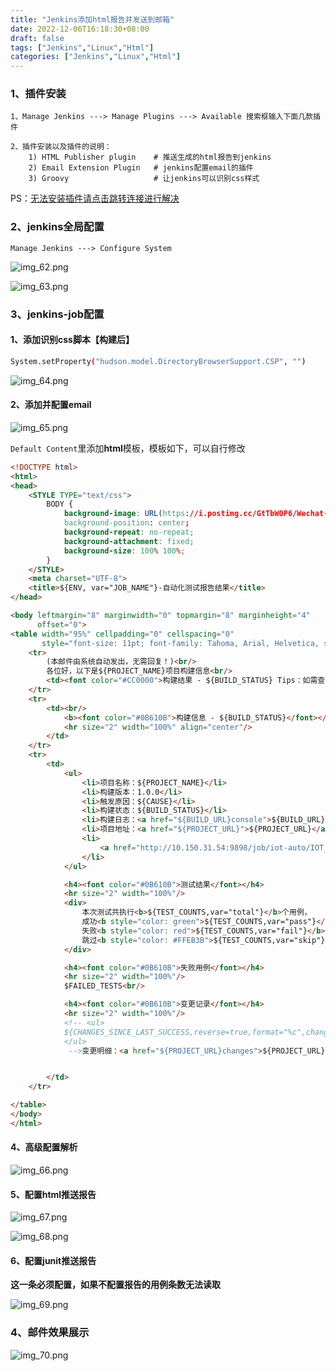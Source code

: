 ```yaml
---
title: "Jenkins添加html报告并发送到邮箱"
date: 2022-12-06T16:18:30+08:00
draft: false
tags: ["Jenkins","Linux","Html"]
categories: ["Jenkins","Linux","Html"]
---
```


### 1、插件安装

```text
1、Manage Jenkins ---> Manage Plugins ---> Available 搜索框输入下面几款插件

2、插件安装以及插件的说明：
    1) HTML Publisher plugin    # 推送生成的html报告到jenkins
    2) Email Extension Plugin   # jenkins配置email的插件
    3) Groovy                   # 让jenkins可以识别css样式
```

PS：[无法安装插件请点击跳转连接进行解决](https://cywhat.cn/Jenkins%E6%8F%92%E4%BB%B6%E6%97%A0%E6%B3%95%E5%AE%89%E8%A3%85%E8%A7%A3%E5%86%B3/)

### 2、jenkins全局配置

```text
Manage Jenkins ---> Configure System 
```

![img_62.png](/img/img62.png)

![img_63.png](/img/img63.png)

### 3、jenkins-job配置

#### 1、添加识别css脚本【构建后】

```bash
System.setProperty("hudson.model.DirectoryBrowserSupport.CSP", "")
```

![img_64.png](/img/img64.png)

#### 2、添加并配置email

![img_65.png](/img/img65.png)

``Default Content``里添加**html**模板，模板如下，可以自行修改

```html
<!DOCTYPE html>
<html>
<head>
    <STYLE TYPE="text/css">
        BODY {
            background-image: URL(https://i.postimg.cc/GtTbW0P6/Wechat-IMG134.jpg);
            background-position: center;
            background-repeat: no-repeat;
            background-attachment: fixed;
            background-size: 100% 100%;
        }
    </STYLE>
    <meta charset="UTF-8">
    <title>${ENV, var="JOB_NAME"}-自动化测试报告结果</title>
</head>

<body leftmargin="8" marginwidth="0" topmargin="8" marginheight="4"
      offset="0">
<table width="95%" cellpadding="0" cellspacing="0"
       style="font-size: 11pt; font-family: Tahoma, Arial, Helvetica, sans-serif">
    <tr>
        (本邮件由系统自动发出，无需回复！)<br/>
        各位好，以下是${PROJECT_NAME}项目构建信息<br/>
        <td><font color="#CC0000">构建结果 - ${BUILD_STATUS} Tips：如需查看报告需要连接VPN查看噢</font></td>
    </tr>
    <tr>
        <td><br/>
            <b><font color="#0B610B">构建信息 - ${BUILD_STATUS}</font></b>
            <hr size="2" width="100%" align="center"/>
        </td>
    </tr>
    <tr>
        <td>
            <ul>
                <li>项目名称：${PROJECT_NAME}</li>
                <li>构建版本：1.0.0</li>
                <li>触发原因：${CAUSE}</li>
                <li>构建状态：${BUILD_STATUS}</li>
                <li>构建日志：<a href="${BUILD_URL}console">${BUILD_URL}console</a></li>
                <li>项目地址：<a href="${PROJECT_URL}">${PROJECT_URL}</a></li>
                <li>
                    <a href="http://10.150.31.54:9898/job/iot-auto/IOT_e68ea5_e58fa3_e887aa_e58aa8_e58c96_e6b58b_e8af95_e68aa5_e5918a/">查看测试报告</a>
                </li>
            </ul>

            <h4><font color="#0B610B">测试结果</font></h4>
            <hr size="2" width="100%"/>
            <div>
                本次测试共执行<b>${TEST_COUNTS,var="total"}</b>个用例，
                成功<b style="color: green">${TEST_COUNTS,var="pass"}</b>个，
                失败<b style="color: red">${TEST_COUNTS,var="fail"}</b>个，
                跳过<b style="color: #FFEB3B">${TEST_COUNTS,var="skip"}</b>个。
            </div>

            <h4><font color="#0B610B">失败用例</font></h4>
            <hr size="2" width="100%"/>
            $FAILED_TESTS<br/>

            <h4><font color="#0B610B">变更记录</font></h4>
            <hr size="2" width="100%"/>
            <!-- <ul>
            ${CHANGES_SINCE_LAST_SUCCESS,reverse=true,format="%c",changestFormat="%d[%a]%m"}  
            </ul>
             -->变更明细：<a href="${PROJECT_URL}changes">${PROJECT_URL}changes</a><br/>


        </td>
    </tr>

</table>
</body>
</html>

```

#### 4、高级配置解析

![img_66.png](/img/img66.png)

#### 5、配置html推送报告

![img_67.png](/img/img67.png)

![img_68.png](/img/img68.png)

#### 6、配置junit推送报告

**这一条必须配置，如果不配置报告的用例条数无法读取**

![img_69.png](/img/img69.png)

### 4、邮件效果展示

![img_70.png](/img/img70.png)
















